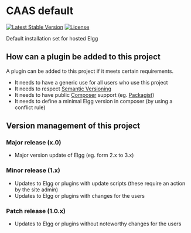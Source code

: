 # CAAS default

[![Latest Stable Version](https://poser.pugx.org/coldtrick/caas_default/v/stable.svg)](https://packagist.org/packages/coldtrick/caas_default)
[![License](https://poser.pugx.org/coldtrick/caas_default/license.svg)](https://packagist.org/packages/coldtrick/caas_default)

Default installation set for hosted Elgg

## How can a plugin be added to this project

A plugin can be added to this project if it meets certain requirements.

- It needs to have a generic use for all users who use this project
- It needs to respect [Semantic Versioning][semver]
- It needs to have public [Composer][composer] support (eg. [Packagist][packagist])
- It needs to define a minimal Elgg version in composer (by using a conflict rule)

## Version management of this project

### Major release (x.0)

- Major version update of Elgg (eg. form 2.x to 3.x)

### Minor release (1.x)

- Updates to Elgg or plugins with update scripts (these require an action by the site admin)
- Updates to Elgg or plugins with changes for the users

### Patch release (1.0.x)

- Updates to Elgg or plugins without noteworthy changes for the users

[semver]: http://semver.org/ "Semantic Versioning"
[composer]: https://getcomposer.org "Composer"
[packagist]: https://packagist.org/ "Packagist"
 